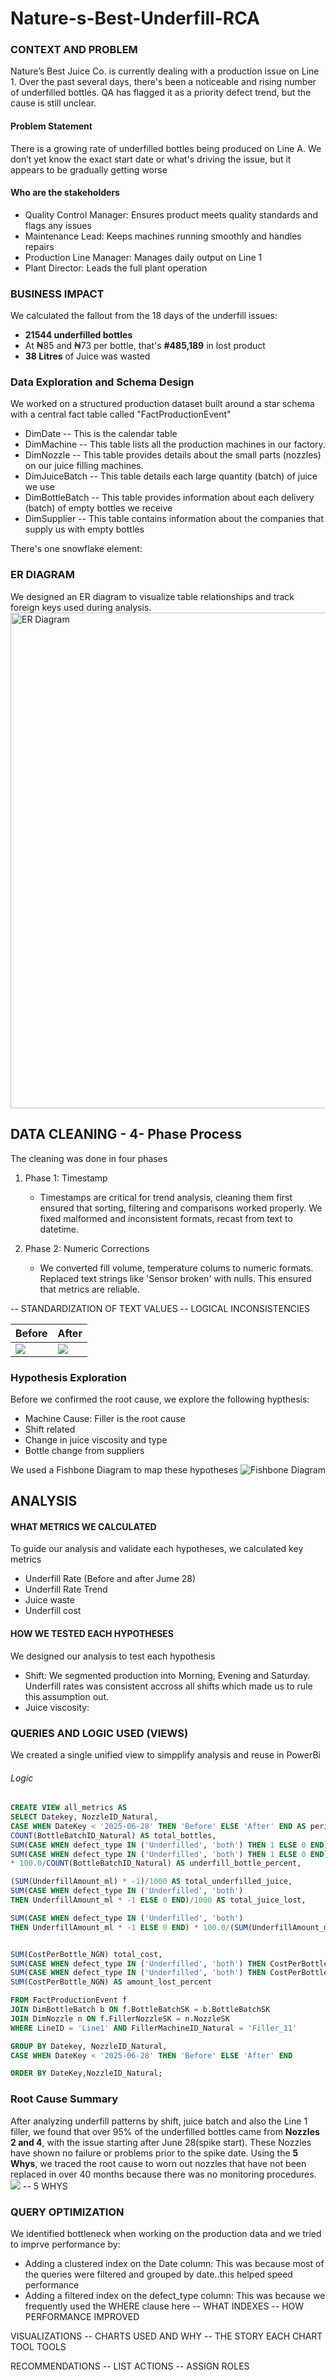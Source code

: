 # Nature-s-Best-Underfill-RCA

### CONTEXT AND PROBLEM
Nature’s Best Juice Co. is currently dealing with a production issue on Line 1. Over the past several days, there's been a noticeable and rising number of underfilled bottles. QA has flagged it as a priority defect trend, but the cause is still unclear.

#### Problem Statement
There is a growing rate of underfilled bottles being produced on Line A. We don’t yet know the exact start date or what's driving the issue, but it appears to be gradually getting worse

#### Who are the stakeholders
* Quality Control Manager: Ensures product meets quality standards and flags any issues
* Maintenance Lead: Keeps machines running smoothly and handles repairs
* Production Line Manager: Manages daily output on Line 1
* Plant Director: Leads the full plant operation

### BUSINESS IMPACT
We calculated the fallout from the 18 days of the underfill issues:
* **21544 underfilled bottles**
* At ₦85 and ₦73 per bottle, that's **#485,189** in lost product
* **38 Litres** of Juice was wasted


### Data Exploration and Schema Design
We worked on a structured production dataset built around a star schema with a central fact table called "FactProductionEvent"
* DimDate -- This is the calendar table
* DimMachine -- This table lists all the production machines in our factory.
* DimNozzle -- This table provides details about the small parts (nozzles) on our juice filling machines.
* DimJuiceBatch -- This table details each large quantity (batch) of juice we use
* DimBottleBatch -- This table provides information about each delivery (batch) of empty bottles we receive
* DimSupplier -- This table contains information about the companies that supply us with empty bottles

There's one snowflake element: 
  
### ER DIAGRAM 
We designed an ER diagram to visualize table relationships and track foreign keys used during analysis.
<img width="751" height="793" alt="ER Diagram" src="https://github.com/user-attachments/assets/c1a111ce-f692-4c7e-922f-0dd3c68f954b" />


## DATA CLEANING - 4- Phase Process
The cleaning was done in four phases
1. Phase 1: Timestamp
   * Timestamps are critical for trend analysis, cleaning them first ensured that sorting, filtering and comparisons worked properly. We fixed malformed and inconsistent formats, recast from text to datetime.

2. Phase 2: Numeric Corrections
   * We converted fill volume, temperature colums to numeric formats. Replaced text strings like 'Sensor broken' with nulls. This ensured that metrics are reliable.
   
-- STANDARDIZATION OF TEXT VALUES
-- LOGICAL INCONSISTENCIES

|Before|  After|
|------|--------|
| ![](https://github.com/silviawutche/Nature-s-Best-Underfill-RCA/blob/main/Resources/dirty%20event%20table.PNG) | ![](https://github.com/silviawutche/Nature-s-Best-Underfill-RCA/blob/main/Resources/Clean_event%20table.PNG)|

### Hypothesis Exploration
Before we confirmed the root cause, we explore the following hypthesis:
* Machine Cause: Filler is the root cause
* Shift related
* Change in juice viscosity and type
* Bottle change from suppliers

We used a Fishbone Diagram to map these hypotheses
![Fishbone Diagram](https://github.com/silviawutche/Nature-s-Best-Underfill-RCA/blob/main/Resources/Fishbone%20diagram.png)


## ANALYSIS
#### WHAT METRICS WE CALCULATED
To guide our analysis and validate each hypotheses, we calculated key metrics
* Underfill Rate (Before and after Jume 28)
* Underfill Rate Trend
* Juice waste
* Underfill cost
#### HOW WE TESTED EACH HYPOTHESES
We designed our analysis to test each hypothesis
* Shift: We segmented production into Morning, Evening and Saturday. Underfill rates was consistent accross all shifts which made us to rule this assumption out.
* Juice viscosity: 

### QUERIES AND LOGIC USED (VIEWS)
We created a single unified view to simpplify analysis and reuse in PowerBi
###### Logic
```sql 
CREATE VIEW all_metrics AS
SELECT Datekey, NozzleID_Natural,
CASE WHEN DateKey < '2025-06-28' THEN 'Before' ELSE 'After' END AS period,
COUNT(BottleBatchID_Natural) AS total_bottles,
SUM(CASE WHEN defect_type IN ('Underfilled', 'both') THEN 1 ELSE 0 END) AS bottles_lost,
SUM(CASE WHEN defect_type IN ('Underfilled', 'both') THEN 1 ELSE 0 END) 
* 100.0/COUNT(BottleBatchID_Natural) AS underfill_bottle_percent,

(SUM(UnderfillAmount_ml) * -1)/1000 AS total_underfilled_juice,
SUM(CASE WHEN defect_type IN ('Underfilled', 'both') 
THEN UnderfillAmount_ml * -1 ELSE 0 END)/1000 AS total_juice_lost,

SUM(CASE WHEN defect_type IN ('Underfilled', 'both') 
THEN UnderfillAmount_ml * -1 ELSE 0 END) * 100.0/(SUM(UnderfillAmount_ml) * -1) AS juice_waste_percent,


SUM(CostPerBottle_NGN) total_cost, 
SUM(CASE WHEN defect_type IN ('Underfilled', 'both') THEN CostPerBottle_NGN ELSE 0 END) AS amount_lost,
SUM(CASE WHEN defect_type IN ('Underfilled', 'both') THEN CostPerBottle_NGN ELSE 0 END)*100.0/
SUM(CostPerBottle_NGN) AS amount_lost_percent

FROM FactProductionEvent f
JOIN DimBottleBatch b ON f.BottleBatchSK = b.BottleBatchSK
JOIN DimNozzle n ON f.FillerNozzleSK = n.NozzleSK
WHERE LineID = 'Line1' AND FillerMachineID_Natural = 'Filler_11'

GROUP BY Datekey, NozzleID_Natural,
CASE WHEN DateKey < '2025-06-28' THEN 'Before' ELSE 'After' END

ORDER BY DateKey,NozzleID_Natural;
```


### Root Cause Summary
After analyzing underfill patterns by shift, juice batch and also the Line 1 filler, we found that over 95% of the underfilled bottles came from **Nozzles 2 and 4**, with the issue starting after June 28(spike start). These Nozzles have shown no failure or problems prior to the spike date.
Using the **5 Whys**, we traced the root cause to worn out nozzles that have not been replaced in over 40 months because there was no monitoring procedures.
![](https://github.com/silviawutche/Nature-s-Best-Underfill-RCA/blob/main/Resources/Root%20Cause%20Identification.png)
-- 5 WHYS

### QUERY OPTIMIZATION
We identified bottleneck when working on the production data and we tried to imprve performance by:
* Adding a clustered index on the Date column: This was because most of the queries were filtered and grouped by date..this helped speed performance
* Adding a filtered index on the defect_type column: This was because we frequently used the WHERE clause here
-- WHAT INDEXES 
-- HOW PERFORMANCE IMPROVED

VISUALIZATIONS
-- CHARTS USED AND WHY
-- THE STORY EACH CHART TOOL
TOOLS

RECOMMENDATIONS
-- LIST ACTIONS
-- ASSIGN ROLES





